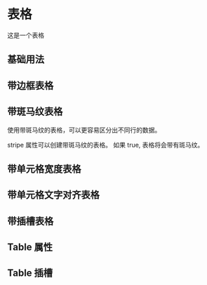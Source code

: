 <script setup>
import basis from './basis.vue'
import stripe from './stripe.vue'
import width from './width.vue'
import border from './border.vue'
import align from './align.vue'
import slotdemo from './slotdemo.vue'
import attributes from './attributes.vue'
import slotAttributes from './slotAttributes.vue'
</script>

# 表格

这是一个表格

## 基础用法
<Preview comp-name="Table" demo-name="basis">
  <basis />
</Preview>

## 带边框表格
<Preview comp-name="Table" demo-name="border">
  <border />
</Preview>

## 带斑马纹表格
使用带斑马纹的表格，可以更容易区分出不同行的数据。

stripe 属性可以创建带斑马纹的表格。 如果 true, 表格将会带有斑马纹。
<Preview comp-name="Table" demo-name="stripe">
  <stripe />
</Preview>

## 带单元格宽度表格
<Preview comp-name="Table" demo-name="width">
  <width />
</Preview>

## 带单元格文字对齐表格
<Preview comp-name="Table" demo-name="align">
  <align />
</Preview>

## 带插槽表格
<Preview comp-name="Table" demo-name="slotdemo">
  <slotdemo />
</Preview>

## Table 属性
<attributes />

## Table 插槽
<slotAttributes />

